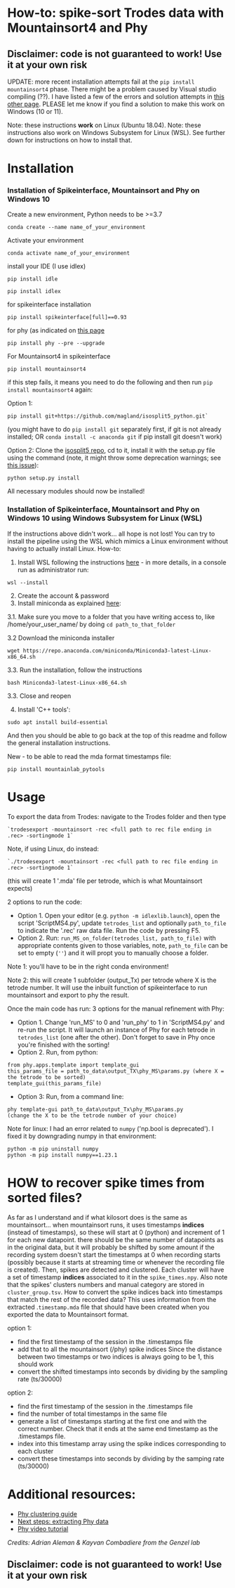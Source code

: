 # How-to: spike-sort Trodes data with Mountainsort4 and Phy

## Disclaimer: code is not guaranteed to work! Use it at your own risk ##

UPDATE: more recent installation attempts fail at the `pip install mountainsort4` phase. There might be a problem caused by Visual studio compiling (??). I have listed a few of the errors and solution attempts in [this other page](https://github.com/elduvelle/SpikeinterfaceMS4_GenzelLab/blob/main/mountainsort_install_problems.md). PLEASE let me know if you find a solution to make this work on Windows (10 or 11).

Note: these instructions **work** on Linux (Ubuntu 18.04).
Note: these instructions also work on Windows Subsystem for Linux (WSL). See further down for instructions on how to install that.

# Installation
### Installation of Spikeinterface, Mountainsort and Phy on Windows 10

Create a new environment, Python needs to be >=3.7

```
conda create --name name_of_your_environment
```
Activate your environment  
```
conda activate name_of_your_environment
```
install your IDE (I use idlex)
```
pip install idle
```
```
pip install idlex
```
for spikeinterface installation
```
pip install spikeinterface[full]==0.93
```
for phy (as indicated on [this page](https://github.com/cortex-lab/phy)
```
pip install phy --pre --upgrade 
```
For Mountainsort4 in spikeinterface
```
pip install mountainsort4
```

if this step fails, it means you need to do the following and then run `pip install mountainsort4` again:  

  Option 1:
```
pip install git+https://github.com/magland/isosplit5_python.git`
```
(you might have to do `pip install git` separately first, if git is not already installed; OR `conda install -c anaconda git` if pip install git doesn't work)

  Option 2: 
Clone the [isosplit5 repo](https://github.com/magland/isosplit5_python), cd to it, install it with the setup.py file using the command (note, it might throw some deprecation warnings; see [this issue](https://github.com/magland/isosplit5_python/issues/9)): 
```
python setup.py install
```

All necessary modules should now be installed!

### Installation of Spikeinterface, Mountainsort and Phy on Windows 10 using Windows Subsystem for Linux (WSL)
If the instructions above didn't work... all hope is not lost! You can try to install the pipeline using the WSL which mimics a Linux environment without having to actually install Linux. How-to:

1. Install WSL following the instructions [here](https://learn.microsoft.com/en-us/windows/wsl/install) - in more details, in a console run as administrator run:

```
wsl --install
```
2. Create the account & password
3. Install miniconda as explained [here](https://saturncloud.io/blog/using-conda-from-wsl-windows-10-a-guide-for-data-scientists/):

3.1. Make sure you move to a folder that you have writing access to, like /home/your_user_name/ by doing `cd path_to_that_folder`  

3.2 Download the miniconda installer
```
wget https://repo.anaconda.com/miniconda/Miniconda3-latest-Linux-x86_64.sh
```
3.3. Run the installation, follow the instructions
```
bash Miniconda3-latest-Linux-x86_64.sh
```
3.3. Close and reopen

4. Install 'C++ tools':
```
sudo apt install build-essential
```

And then you should be able to go back at the top of this readme and follow the general installation instructions.


New - to be able to read the mda format timestamps file:  
```
pip install mountainlab_pytools 
```

# Usage
To export the data from Trodes: 
navigate to the Trodes folder and then type
```
`trodesexport -mountainsort -rec <full path to rec file ending in .rec> -sortingmode 1`
```

Note, if using Linux, do instead:
```
`./trodesexport -mountainsort -rec <full path to rec file ending in .rec> -sortingmode 1`
```

(this will create 1 '.mda' file per tetrode, which is what Mountainsort expects)

2 options to run the code:

- Option 1. Open your editor (e.g. `python -m idlexlib.launch`), open the script 'ScriptMS4.py', update `tetrodes_list` and optionally `path_to_file` to indicate the '.rec' raw data file. Run the code by pressing F5.
- Option 2. Run:
`run_MS_on_folder(tetrodes_list, path_to_file)` with appropriate contents given to those variables, note, `path_to_file` can be set to empty (`''`) and it will propt you to manually choose a folder.

Note 1: you'll have to be in the right conda environment!

Note 2: this will create 1 subfolder (output_Tx) per tetrode where X is the tetrode number.
It will use the inbuilt function of spikeinterface to run mountainsort and export to phy the result.

Once the main code has run: 3 options for the manual refinement with Phy:
- Option 1. Change 'run_MS' to 0 and 'run_phy' to 1 in 'ScriptMS4.py' and re-run the script. It will launch an instance of Phy for each tetrode in `tetrodes_list` (one after the other). Don't forget to save in Phy once you're finished with the sorting!
- Option 2. Run, from python: 
```
from phy.apps.template import template_gui
this_params_file = path_to_data\output_TX\phy_MS\params.py (where X = the tetrode to be sorted)
template_gui(this_params_file)
```
- Option 3: Run, from a command line:
```
phy template-gui path_to_data\output_Tx\phy_MS\params.py 
(change the X to be the tetrode number of your choice)
```

Note for linux: I had an error related to `numpy` ('np.bool is deprecated'). I fixed it by downgrading numpy in that environment:

```
python -m pip uninstall numpy
python -m pip install numpy==1.23.1
```

# HOW to recover spike times from sorted files?

As far as I understand and if what kilosort does is the same as mountainsort... when mountainsort runs, it uses timestamps **indices** (instead of timestamps), so these will start at 0 (python) and increment of 1 for each new datapoint. there should be the same number of datapoints as in the original data, but it will probably be shifted by some amount if the recording system doesn't start the timestamps at 0 when recording starts (possibly because it starts at streaming time or whenever the recording file is created).
Then, spikes are detected and clustered. Each cluster will have a set of timestamp **indices** associated to it in the `spike_times.npy`. Also note that the spikes' clusters numbers and manual category are stored in `cluster_group.tsv`. 
How to convert the spike indices back into timestamps that match the rest of the recorded data? This uses information from the extracted .`timestamp.mda` file that should have been created when you exported the data to Mountainsort format.  

option 1:
  - find the first timestamp of the session in the .timestamps file
  - add that to all the mountainsort (/phy) spike indices
  Since the distance between two timestamps or two indices is always going to be 1, this should work
  - convert the shifted timestamps into seconds by dividing by the sampling rate (ts/30000)

option 2:
  - find the first timestamp of the session in the .timestamps file
  - find the number of total timestamps in the same file
  - generate a list of timestamps starting at the first one and with the correct number. Check that it ends at the same end timestamp as the .timestamps file.
  - index into this timestamp array using the spike indices corresponding to each cluster
  - convert these timestamps into seconds by dividing by the samping rate (ts/30000)



# Additional resources:
- [Phy clustering guide](https://phy.readthedocs.io/en/latest/sorting_user_guide/)
- [Next steps: extracting Phy data](https://phy.readthedocs.io/en/latest/sorting_user_guide/#analysis)
- [Phy video tutorial](https://www.youtube.com/watch?v=czdwIr-v5Yc)

_Credits: Adrian Aleman & Kayvan Combadiere from the Genzel lab_
## Disclaimer: code is not guaranteed to work! Use it at your own risk ##

